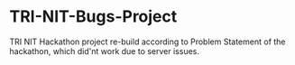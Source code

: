 # TRI-NIT-Bugs-Project
TRI NIT Hackathon project re-build according to Problem Statement of the hackathon, which did'nt work due to server issues.
